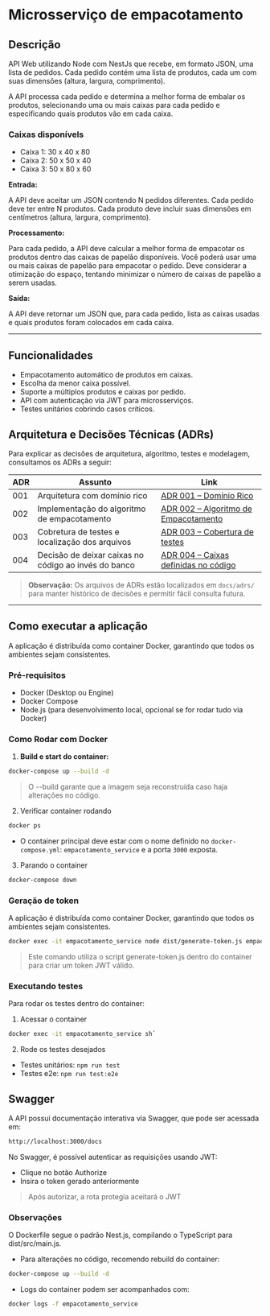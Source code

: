 # Microsserviço de empacotamento

## Descrição

API Web utilizando Node com NestJs que recebe, em formato JSON, uma lista de pedidos. Cada pedido contém uma lista de produtos, cada um com suas dimensões (altura, largura, comprimento).

A API processa cada pedido e determina a melhor forma de embalar os produtos, selecionando uma ou mais caixas para cada pedido e especificando quais produtos vão em cada caixa.

### Caixas disponívels

- Caixa 1: 30 x 40 x 80
- Caixa 2: 50 x 50 x 40
- Caixa 3: 50 x 80 x 60

**Entrada:**

A API deve aceitar um JSON contendo N pedidos diferentes. Cada pedido deve ter entre N produtos. Cada produto deve incluir suas dimensões em centímetros (altura, largura, comprimento).

**Processamento:**

Para cada pedido, a API deve calcular a melhor forma de empacotar os produtos dentro das caixas de papelão disponíveis. Você poderá usar uma ou mais caixas de papelão para empacotar o pedido. Deve considerar a otimização do espaço, tentando minimizar o número de caixas de papelão a serem usadas.

**Saída:**

A API deve retornar um JSON que, para cada pedido, lista as caixas usadas e quais produtos foram colocados em cada caixa.

---

## Funcionalidades

- Empacotamento automático de produtos em caixas.
- Escolha da menor caixa possível.
- Suporte a múltiplos produtos e caixas por pedido.
- API com autenticação via JWT para microsserviços.
- Testes unitários cobrindo casos críticos.

## Arquitetura e Decisões Técnicas (ADRs)

Para explicar as decisões de arquitetura, algoritmo, testes e modelagem, consultamos os ADRs a seguir:

| ADR | Assunto                                              | Link                                                                                |
| --- | ---------------------------------------------------- | ----------------------------------------------------------------------------------- |
| 001 | Arquitetura com domínio rico                         | [ADR 001 – Domínio Rico](docs/adrs/001-dominios-ricos.md)                           |
| 002 | Implementação do algoritmo de empacotamento          | [ADR 002 – Algoritmo de Empacotamento](docs/adrs/002-algoritmo-empacotamento.md)    |
| 003 | Cobretura de testes e localização dos arquivos       | [ADR 003 – Cobertura de testes](docs/adrs/003-cobertura-testes.md)                  |
| 004 | Decisão de deixar caixas no código ao invés do banco | [ADR 004 – Caixas definidas no código](docs/adrs/004-caixas-definidas-no-codigo.md) |

> **Observação:** Os arquivos de ADRs estão localizados em `docs/adrs/` para manter histórico de decisões e permitir fácil consulta futura.

---

## Como executar a aplicação

A aplicação é distribuída como container Docker, garantindo que todos os ambientes sejam consistentes.

### Pré-requisitos

- Docker (Desktop ou Engine)
- Docker Compose
- Node.js (para desenvolvimento local, opcional se for rodar tudo via Docker)

### Como Rodar com Docker

1. **Build e start do container:**

```bash
docker-compose up --build -d
```

> O --build garante que a imagem seja reconstruída caso haja alterações no código.

2. Verificar container rodando

```bash
docker ps
```

- O container principal deve estar com o nome definido no `docker-compose.yml`: `empacotamento_service` e a porta `3000` exposta.

3. Parando o container

```bash
docker-compose down
```

### Geração de token

A aplicação é distribuída como container Docker, garantindo que todos os ambientes sejam consistentes.

```bash
docker exec -it empacotamento_service node dist/generate-token.js empacotamento`
```

> Este comando utiliza o script generate-token.js dentro do container para criar um token JWT válido.

### Executando testes

Para rodar os testes dentro do container:

1. Acessar o container

```bash
docker exec -it empacotamento_service sh`
```

2. Rode os testes desejados

- Testes unitários: `npm run test`
- Testes e2e: `npm run test:e2e`

## Swagger

A API possui documentação interativa via Swagger, que pode ser acessada em:

```bash
http://localhost:3000/docs
```

No Swagger, é possível autenticar as requisições usando JWT:

- Clique no botão Authorize
- Insira o token gerado anteriormente

> Após autorizar, a rota protegia aceitará o JWT

### Observações

O Dockerfile segue o padrão Nest.js, compilando o TypeScript para dist/src/main.js.

- Para alterações no código, recomendo rebuild do container:

```bash
docker-compose up --build -d
```

- Logs do container podem ser acompanhados com:

```bash
docker logs -f empacotamento_service
```
